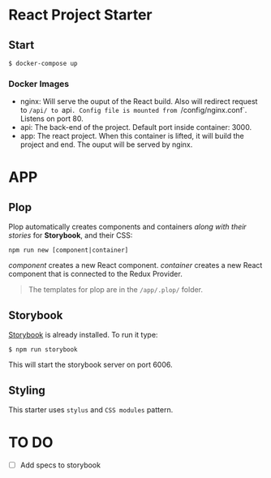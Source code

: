 # React Project Starter

## Start

`$ docker-compose up`

### Docker Images

- nginx: Will serve the ouput of the React build. Also will redirect request to `/api/ to `api`. Config file is mounted from `/config/nginx.conf`. Listens on port 80.
- api: The back-end of the project. Default port inside container: 3000. 
- app: The react project. When this container is lifted, it will build the project and end. The ouput will be served by nginx.

# APP

## Plop

Plop automatically creates components and containers _along with their stories_ for __Storybook__, and their CSS: 

`npm run new [component|container]`

_component_ creates a new React component.
_container_ creates a new React component that is connected to the Redux Provider.

> The templates for plop are in the `/app/.plop/` folder.

## Storybook

[Storybook](https://storybook.js.org/) is already installed. To run it type:

`$ npm run storybook`

This will start the storybook server on port 6006.

## Styling

This starter uses `stylus` and `CSS modules` pattern.


# TO DO

* [ ] Add specs to storybook
